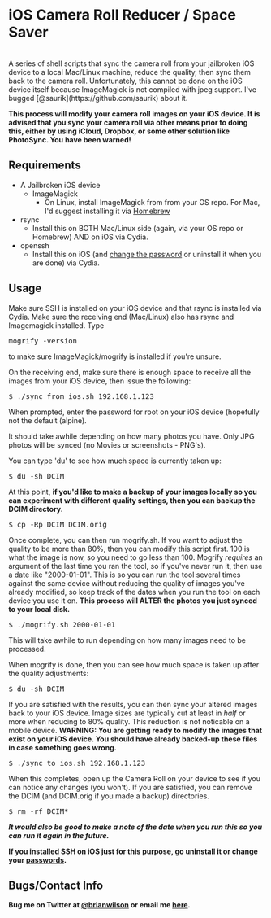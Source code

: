 iOS Camera Roll Reducer / Space Saver
=============================================
<br>
A series of shell scripts that sync the camera roll from your jailbroken iOS
device to a
local Mac/Linux machine, reduce the quality, then sync them back to the camera
roll. Unfortunately, this cannot be done on the iOS device itself because
ImageMagick is not compiled with jpeg support. I've bugged [@saurik](https://github.com/saurik) about it.

<b>This process will modify your camera roll images on your iOS device. It is
advised that
you sync your camera roll via other means prior to doing this, either by using
iCloud, Dropbox, or some other solution like PhotoSync.  You have been warned!
</b>

Requirements
------------
 - A Jailbroken iOS device
    - ImageMagick
        - On Linux, install ImageMagick from from your OS repo. For Mac, I'd
          suggest installing it via [Homebrew](https://github.com/mxcl/homebrew)
 - rsync
     - Install this on BOTH Mac/Linux side (again, via your OS repo or
       Homebrew) AND on iOS via Cydia.
 - openssh
     - Install this on iOS (and [change the
       password](http://www.jailbreakqa.com/questions/13894/how-can-i-change-my-ios-password) or uninstall it when you
       are done) via Cydia.


Usage
-----

Make sure SSH is installed on your iOS device and that rsync is installed via
Cydia. Make sure the receiving end (Mac/Linux) also has rsync and Imagemagick
installed.  Type <pre>mogrify -version</pre> to make sure ImageMagick/mogrify
is installed if you're unsure.

On the receiving end, make sure there is enough space to receive all the images
from your iOS device, then issue the following:

<pre>
$ ./sync_from_ios.sh 192.168.1.123
</pre>

When prompted, enter the password for root on your iOS device (hopefully not
the default (alpine).

It should take awhile depending on how many photos you have. Only JPG photos
will be synced (no Movies or screenshots - PNG's).

You can type 'du' to see how much space is currently taken up:
<pre>
$ du -sh DCIM
</pre>

At this point, <b>if you'd like to make a backup of your images locally so you
can experiment with different quality settings, then you can backup the DCIM
directory.</b>

<pre>
$ cp -Rp DCIM DCIM.orig
</pre>

Once complete, you can then run mogrify.sh.  If you want to adjust the quality
to be more than 80%, then you can modify this script first.  100 is what the
image is now, so you need to go less than 100.  Mogrify *requires* an argument
of the last time you ran the tool, so if you've never run it, then use a date
like "2000-01-01".  This is so you can run the tool several times against the
same device without reducing the quality of images you've already modified, so
keep track of the dates when you run the tool on each device you use it on. <b>
This process will ALTER the photos you just synced to your local disk.</b>

<pre>
$ ./mogrify.sh 2000-01-01
</pre>

This will take awhile to run depending on how many images need to be processed.

When mogrify is done, then you can see how much space is taken up after the
quality adjustments:

<pre>
$ du -sh DCIM
</pre>

If you are satisfied with the results, you can then sync your altered images
back to your iOS device. Image sizes are typically cut at least in <i>half</i>
or more when reducing to 80% quality. This reduction is not noticable on a
mobile device. <b> WARNING: You are getting ready to modify the images that
exist on your iOS device. You should have already backed-up these files in case
something goes wrong.</b>

<pre>
$ ./sync_to_ios.sh 192.168.1.123
</pre>

When this completes, open up the Camera Roll on your device to see if you can
notice any changes (you won't). If you are satisfied, you can remove the DCIM
(and DCIM.orig if you made a backup) directories. 

<pre>
$ rm -rf DCIM*
</pre>

<i><b>It would also be good to make a note of the date when you run this so you
can run it again in the future.</i></b>

<b> If you installed SSH on iOS just for this purpose, go uninstall it or
change your
[passwords](http://www.jailbreakqa.com/questions/13894/how-can-i-change-my-ios-password).

Bugs/Contact Info
-----------------
Bug me on Twitter at [@brianwilson](http://twitter.com/brianwilson) or email me
[here](http://cronological.com/comment.php?ref=bubba).

